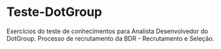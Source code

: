 # Teste-DotGroup
Exercícios do teste de conhecimentos para Analista Desenvolvedor do DotGroup. Processo de recrutamento da BDR - Recrutamento e Seleção.
